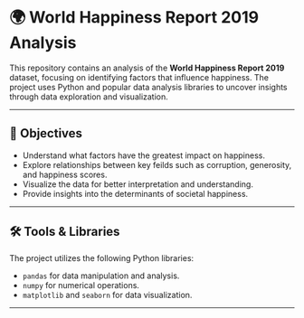 # 🌍 World Happiness Report 2019 Analysis

This repository contains an analysis of the **World Happiness Report 2019** dataset, focusing on identifying factors that influence happiness. The project uses Python and popular data analysis libraries to uncover insights through data exploration and visualization.

---

## 📌 Objectives

- Understand what factors have the greatest impact on happiness.
- Explore relationships between key feilds such as corruption, generosity, and happiness scores.
- Visualize the data for better interpretation and understanding.
- Provide insights into the determinants of societal happiness.

---

## 🛠️ Tools & Libraries

The project utilizes the following Python libraries:
- `pandas` for data manipulation and analysis.
- `numpy` for numerical operations.
- `matplotlib` and `seaborn` for data visualization.

---
